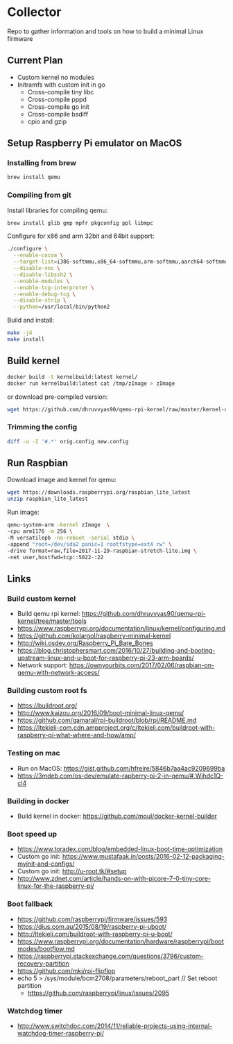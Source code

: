 # Collector

Repo to gather information and tools on how to build a minimal Linux firmware

## Current Plan

* Custom kernel no modules
* Initramfs with custom init in go
  * Cross-compile tiny libc
  * Cross-compile pppd
  * Cross-compile go init
  * Cross-compile bsdiff
  * cpio and gzip

## Setup Raspberry Pi emulator on MacOS

### Installing from brew

``` bash
brew install qemu
```

### Compiling from git

Install libraries for compiling qemu: 

``` bash
brew install glib gmp mpfr pkgconfig ppl libmpc
```

Configure for x86 and arm 32bit and 64bit support:

``` bash
./configure \
  --enable-cocoa \
  --target-list=i386-softmmu,x86_64-softmmu,arm-softmmu,aarch64-softmmu \
  --disable-vnc \
  --disable-libssh2 \
  --enable-modules \
  --enable-tcg-interpreter \
  --enable-debug-tcg \
  --disable-strip \
  --python=/usr/local/bin/python2
```

Build and install:

``` bash
make -j4
make install
```

## Build kernel

``` bash
docker build -t kernelbuild:latest kernel/
docker run kernelbuild:latest cat /tmp/zImage > zImage
```

or download pre-compiled version:

``` bash
wget https://github.com/dhruvvyas90/qemu-rpi-kernel/raw/master/kernel-qemu-4.4.34-jessie
```

### Trimming the config

``` bash
diff -u -I '#.*' orig.config new.config
````

## Run Raspbian

Download image and kernel for qemu:

``` bash
wget https://downloads.raspberrypi.org/raspbian_lite_latest
unzip raspbian_lite_latest 
```

Run image:

``` bash
qemu-system-arm -kernel zImage  \
-cpu arm1176 -m 256 \
-M versatilepb -no-reboot -serial stdio \
-append "root=/dev/sda2 panic=1 rootfstype=ext4 rw" \
-drive format=raw,file=2017-11-29-raspbian-stretch-lite.img \
-net user,hostfwd=tcp::5022-:22
```

## Links

### Build custom kernel

* Build qemu rpi kernel:  https://github.com/dhruvvyas90/qemu-rpi-kernel/tree/master/tools
* https://www.raspberrypi.org/documentation/linux/kernel/configuring.md
* https://github.com/kolargol/raspberry-minimal-kernel
* http://wiki.osdev.org/Raspberry_Pi_Bare_Bones
* https://blog.christophersmart.com/2016/10/27/building-and-booting-upstream-linux-and-u-boot-for-raspberry-pi-23-arm-boards/
* Network support: https://ownyourbits.com/2017/02/06/raspbian-on-qemu-with-network-access/

### Building custom root fs

* https://buildroot.org/
* http://www.kaizou.org/2016/09/boot-minimal-linux-qemu/
* https://github.com/gamaral/rpi-buildroot/blob/rpi/README.md
* https://ltekieli-com.cdn.ampproject.org/c/ltekieli.com/buildroot-with-raspberry-pi-what-where-and-how/amp/

### Testing on mac

* Run on MacOS: https://gist.github.com/hfreire/5846b7aa4ac9209699ba
* https://3mdeb.com/os-dev/emulate-rapberry-pi-2-in-qemu/#.Wjhdc1Q-cl4

### Building in docker

* Build kernel in docker: https://github.com/moul/docker-kernel-builder

### Boot speed up

* https://www.toradex.com/blog/embedded-linux-boot-time-optimization
* Custom go init: https://www.mustafaak.in/posts/2016-02-12-packaging-myinit-and-configs/
* Custom go init: http://u-root.tk/#setup
* http://www.zdnet.com/article/hands-on-with-picore-7-0-tiny-core-linux-for-the-raspberry-pi/

### Boot fallback

* https://github.com/raspberrypi/firmware/issues/593
* https://dius.com.au/2015/08/19/raspberry-pi-uboot/
* http://ltekieli.com/buildroot-with-raspberry-pi-u-boot/
* https://www.raspberrypi.org/documentation/hardware/raspberrypi/bootmodes/bootflow.md
* https://raspberrypi.stackexchange.com/questions/3796/custom-recovery-partition
* https://github.com/mkj/rpi-flipflop
* echo 5 > /sys/module/bcm2708/parameters/reboot_part // Set reboot partition
  * https://github.com/raspberrypi/linux/issues/2095

### Watchdog timer

* http://www.switchdoc.com/2014/11/reliable-projects-using-internal-watchdog-timer-raspberry-pi/
